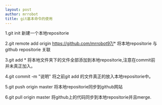 ```yaml
---
layout: post
author: mrrobot
title: git基本命令的使用
---
```


1.git init 新建一个本地repositorie

2.git remote add origin https://github.com/mrrobot97/*  将本地repositorie 与 github repositorie 关联 

3.git add * 将本地文件夹下的文件全部添加到本地repositorie,注意在commit前并未真正加入。

4.git commit -m "说明" 将之前git add 的文件真正的放入本地repositorie中。

5.git push origin master 将本地repositorie同步到github网站

6.git pull origin master 将github上的代码同步到本地repositorie并且merge.

